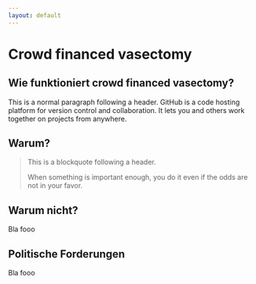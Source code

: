 ```yaml
---
layout: default
---
```


# Crowd financed vasectomy

## Wie funktioniert crowd financed vasectomy?

This is a normal paragraph following a header. GitHub is a code hosting platform for version control and collaboration. It lets you and others work together on projects from anywhere.

## Warum?

> This is a blockquote following a header.
>
> When something is important enough, you do it even if the odds are not in your favor.

## Warum nicht?

Bla fooo

## Politische Forderungen ##

Bla fooo
